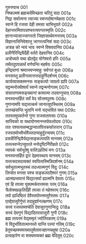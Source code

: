 गुरुरुवाच	001    
निष्कल्मषं ब्रह्मचर्यमिच्छता चरितुं सदा	001a  
निद्रा सर्वात्मना त्याज्या स्वप्नदोषानवेक्षता	001c  
स्वप्ने हि रजसा देही तमसा चाभिभूयते	002a  
देहान्तरमिवापन्नश्चरत्यपगतस्मृतिः	002c  
ज्ञानाभ्यासाज्जागरतो जिज्ञासार्थमनन्तरम्	003a  
विज्ञानाभिनिवेशात्तु जागरत्यनिशं सदा	003c  
अत्राह को न्वयं भावः स्वप्ने विषयवानिव	004a  
प्रलीनैरिन्द्रियैर्देही वर्तते देहवानिव	004c  
अत्रोच्यते यथा ह्येतद्वेद योगेश्वरो हरिः	005a  
तथैतदुपपन्नार्थं वर्णयन्ति महर्षयः	005c  
इन्द्रियाणां श्रमात्स्वप्नमाहुः सर्वगतं बुधाः	006a  
मनसस्तु प्रलीनत्वात्तत्तदाहुर्निदर्शनम्	006c  
कार्यव्यासक्तमनसः सङ्कल्पो जाग्रतो ह्यपि	007a  
यद्वन्मनोरथैश्वर्यं स्वप्ने तद्वन्मनोगतम्	007c  
संसाराणामसङ्ख्यानां कामात्मा तदवाप्नुयात्	008a  
मनस्यन्तर्हितं सर्वं वेद सोत्तमपूरुषः	008c  
गुणानामपि यद्यत्तत्कर्म जानात्युपस्थितम्	009a  
तत्तच्छंसन्ति भूतानि मनो यद्भावितं यथा	009c  
ततस्तमुपवर्तन्ते गुणा राजसतामसाः	010a  
सात्त्विको वा यथायोगमानन्तर्यफलोदयः	010c  
ततः पश्यत्यसम्बद्धान्वातपित्तकफोत्तरान्	011a  
रजस्तमोभवैर्भावैस्तदप्याहुर्दुरन्वयम्	011c  
प्रसन्नैरिन्द्रियैर्यद्यत्सङ्कल्पयति मानसम्	012a  
तत्तत्स्वप्नेऽप्युपरते मनोदृष्टिर्निरीक्षते	012c  
व्यापकं सर्वभूतेषु वर्ततेऽप्रतिघं मनः	013a  
मनस्यन्तर्हितं द्वारं देहमास्थाय मानसम्	013c  
यत्तत्सदसदव्यक्तं स्वपित्यस्मिन्निदर्शनम्	014a  
सर्वभूतात्मभूतस्थं तदध्यात्मगुणं विदुः	014c  
लिप्सेत मनसा यश्च सङ्कल्पादैश्वरं गुणम्	015a  
आत्मप्रभावात्तं विद्यात्सर्वा ह्यात्मनि देवताः	015c  
एवं हि तपसा युक्तमर्कवत्तमसः परम्	016a  
त्रैलोक्यप्रकृतिर्देही तपसा तं महेश्वरम्	016c  
तपो ह्यधिष्ठितं देवैस्तपोघ्नमसुरैस्तमः	017a  
एतद्देवासुरैर्गुप्तं तदाहुर्ज्ञानलक्षणम्	017c  
सत्त्वं रजस्तमश्चेति देवासुरगुणान्विदुः	018a  
सत्त्वं देवगुणं विद्यादितरावासुरौ गुणौ	018c  
ब्रह्म तत्परमं वेद्यममृतं ज्योतिरक्षरम्	019a  
ये विदुर्भावितात्मानस्ते यान्ति परमां गतिम्	019c  
हेतुमच्छक्यमाख्यातुमेतावज्ज्ञानचक्षुषा	020a  
प्रत्याहारेण वा शक्यमव्यक्तं ब्रह्म वेदितुम्	020c  

